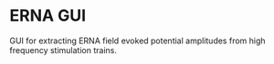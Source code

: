 # ERNA GUI

GUI for extracting ERNA field evoked potential amplitudes from high frequency stimulation trains.
